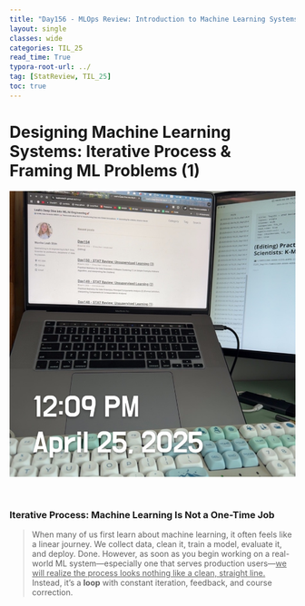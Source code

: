 ```yaml
---
title: "Day156 - MLOps Review: Introduction to Machine Learning Systems Design (2)"
layout: single
classes: wide
categories: TIL_25
read_time: True
typora-root-url: ../
tag: [StatReview, TIL_25]
toc: true 
---
```


# Designing Machine Learning Systems: Iterative Process & Framing ML Problems (1)

![98038097-1BFF-46F4-94DD-9F72551958F6_1_105_c](../../images/2025-04-25-TIL25_Day156/98038097-1BFF-46F4-94DD-9F72551958F6_1_105_c.jpeg)

<br>

### Iterative Process: Machine Learning Is Not a One-Time Job

> When many of us first learn about machine learning, it often feels like a linear journey. We collect data, clean it, train a model, evaluate it, and deploy. Done. However, as soon as you begin working on a real-world ML system—especially one that serves production users—<u>we will realize the process looks nothing like a clean, straight line.</u> Instead, it’s a **loop** with constant iteration, feedback, and course correction.

